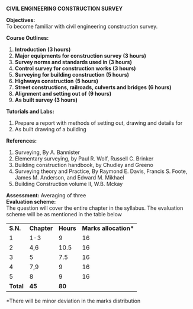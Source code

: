 **CIVIL ENGINEERING CONSTRUCTION SURVEY**

**Objectives:**  
To become familiar with civil engineering construction survey.

**Course Outlines:**

1. **Introduction** **(3 hours)**
2. **Major equipments for construction survey** **(3 hours)**
3. **Survey norms and standards used in** **(3 hours)**
4. **Control survey for construction works** **(3 hours)**
5. **Surveying for building construction** **(5 hours)**
6. **Highways construction** **(5 hours)**
7. **Street constructions, railroads, culverts and bridges** **(6 hours)**
8. **Alignment and setting out of** **(9 hours)**
9. **As built survey** **(3 hours)**

**Tutorials and Labs:**

1. Prepare a report with methods of setting out, drawing and details for
2. As built drawing of a building

**References:**

1. Surveying, By A. Bannister
2. Elementary surveying, by Paul R. Wolf, Russell C. Brinker
3. Building construction handbook, by Chudley and Greeno
4. Surveying theory and Practice, By Raymond E. Davis, Francis S. Foote, James M. Anderson, and Edward M. Mikhael
5. Building Construction volume II, W.B. Mckay

**Assessment:** Averaging of three  
**Evaluation scheme:**  
The question will cover the entire chapter in the syllabus. The evaluation scheme will be as mentioned in the table below

|||||
|---|---|---|---|
|**S.N.**|**Chapter**|**Hours**|**Marks allocation\***|
|1|1-3|9|16|
|2|4,6|10.5|16|
|3|5|7.5|16|
|4|7,9|9|16|
|5|8|9|16|
|**Total**|**45**|**80**|

\*There will be minor deviation in the marks distribution